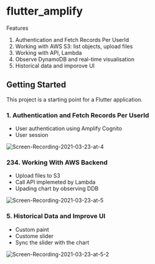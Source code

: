 # flutter_amplify

Features 
1. Authentication and Fetch Records Per UserId
2. Working with AWS S3: list objects, upload files 
3. Working with API, Lambda 
4. Observe DynamoDB and real-time visualisation 
5. Historical data and imporove UI 

## Getting Started

This project is a starting point for a Flutter application.

### 1. Authentication and Fetch Records Per UserId
- User authentication using Amplify Cognito
- User session

![Screen-Recording-2021-03-23-at-4](https://user-images.githubusercontent.com/20411077/112128643-35c2ab80-8bf9-11eb-8c6c-ad64d3b16958.gif)

### 234. Working With AWS Backend 
- Upload files to S3
- Call API implemeted by Lambda 
- Upading chart by observing DDB 

![Screen-Recording-2021-03-23-at-5](https://user-images.githubusercontent.com/20411077/112132888-aec40200-8bfd-11eb-9a6e-ceb9e2666e28.gif)
### 5. Historical Data and Improve UI 
- Custom paint 
- Custome slider
- Sync the slider with the chart

![Screen-Recording-2021-03-23-at-5-2](https://user-images.githubusercontent.com/20411077/112132816-994ed800-8bfd-11eb-8e44-7389c6f0cd3b.gif)
